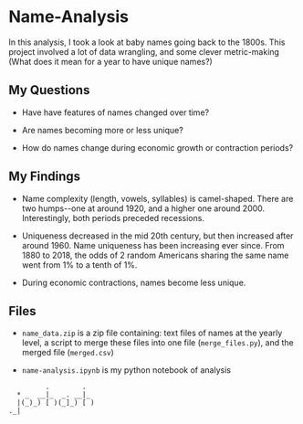 # Name-Analysis

In this analysis, I took a look at baby names going back to the 1800s. This project involved a lot of data wrangling, and some clever metric-making (What does it mean for a year to have unique names?)


## My Questions

* Have have features of names changed over time? 

* Are names becoming more or less unique?

* How do names change during economic growth or contraction periods?


## My Findings

* Name complexity (length, vowels, syllables) is camel-shaped. There are two humps--one at around 1920, and a higher one around 2000. Interestingly, both periods preceded recessions. 

* Uniqueness decreased in the mid 20th century, but then increased after around 1960. Name uniqueness has been increasing ever since. From 1880 to 2018, the odds of 2 random Americans sharing the same name went from 1% to a tenth of 1%.

* During economic contractions, names become less unique. 

## Files

* `name_data.zip` is a zip file containing: text files of names at the yearly level, a script to merge these files into one file (`merge_files.py`), and the merged file (`merged.csv`) 

* `name-analysis.ipynb` is my python notebook of analysis



```
         .        .  
  * _  __|_  _. __|_ 
  |(_)_) [ )(_]_) [ )
._|

```
